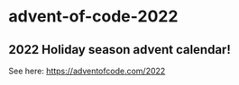 # advent-of-code-2022

## 2022 Holiday season advent calendar!

See here: https://adventofcode.com/2022
